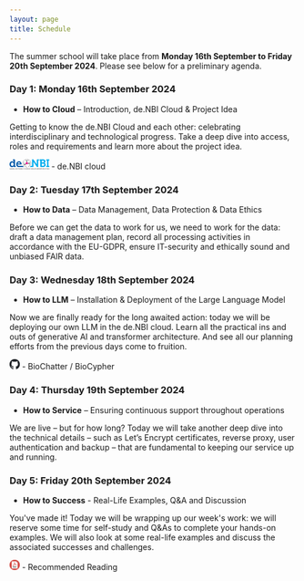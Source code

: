```yaml
---
layout: page
title: Schedule
---
```


The summer school will take place from **Monday 16th September to Friday 20th September 2024**. Please see below for a preliminary agenda.


### Day 1: Monday 16th September 2024

* **How to Cloud** –  Introduction, de.NBI Cloud & Project Idea
  
Getting to know the de.NBI Cloud and each other: celebrating interdisciplinary and technological progress. Take a deep dive into access, roles and requirements and learn more about the project idea. 

<a href="https://cloud.denbi.de/" ><img src="images/denbi-logo-color-back.png" alt="de.NBI cloud" height="18"/></a> - de.NBI cloud
  
### Day 2: Tuesday 17th September 2024

* **How to Data** – Data Management, Data Protection & Data Ethics 
  
Before we can get the data to work for us, we need to work for the data: draft a data management plan, record all processing activities in accordance with the EU-GDPR, ensure IT-security and ethically sound and unbiased FAIR data.

  
### Day 3: Wednesday 18th September 2024

* **How to LLM** – Installation & Deployment of the Large Language Model 
  
Now we are finally ready for the long awaited action: today we will be deploying our own LLM in the de.NBI cloud. Learn all the practical ins and outs of generative AI and transformer architecture. And see all our planning efforts from the previous days come to fruition.

<a href="https://github.com/biocypher/biochatter-paper" ><img src="images/github_icon.png" alt="github biocypher" height="18"/></a> - BioChatter / BioCypher


### Day 4: Thursday 19th September 2024

* **How to Service**  – Ensuring continuous support throughout operations  
  
We are live – but for how long? Today we will take another deep dive into the technical details – such as Let’s Encrypt certificates, reverse proxy, user authentication and backup – that are fundamental to keeping our service up and running.
  
### Day 5: Friday 20th September 2024

*  **How to Success** -  Real-Life Examples, Q&A and Discussion 
   
You've made it! Today we will be wrapping up our week's work: we will reserve some time for self-study and Q&As to complete your hands-on examples. We will also look at some real-life examples and discuss the associated successes and challenges.

<a href="https://www.researchgate.net/publication/380318097_The_unmet_promise_of_trustworthy_AI_in_healthcare_why_we_fail_at_clinical_translation/" ><img src="images/PDF_icon.png" alt="PDF Madai Unmet Promise" height="18"/></a> - Recommended Reading